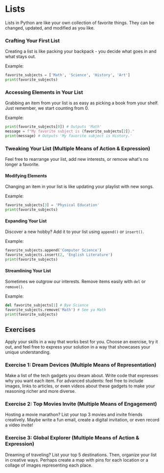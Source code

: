 # Lists

Lists in Python are like your own collection of favorite things. They can be changed, updated, and modified as you like.

### Crafting Your First List

Creating a list is like packing your backpack - you decide what goes in and what stays out.

Example:
```python
favorite_subjects = ['Math', 'Science', 'History', 'Art']
print(favorite_subjects)
```

### Accessing Elements in Your List

Grabbing an item from your list is as easy as picking a book from your shelf. Just remember, we start counting from 0.

Example:
```python
print(favorite_subjects[0]) # Outputs 'Math'
message = f"My favorite subject is {favorite_subjects[2]}."
print(message) # Outputs 'My favorite subject is History.'
```

### Tweaking Your List (Multiple Means of Action & Expression)

Feel free to rearrange your list, add new interests, or remove what's no longer a favorite.

#### Modifying Elements

Changing an item in your list is like updating your playlist with new songs.

Example:
```python
favorite_subjects[3] = 'Physical Education'
print(favorite_subjects)
```

#### Expanding Your List

Discover a new hobby? Add it to your list using `append()` or `insert()`.

Example:
```python
favorite_subjects.append('Computer Science')
favorite_subjects.insert(2, 'English Literature')
print(favorite_subjects)
```

#### Streamlining Your List

Sometimes we outgrow our interests. Remove items easily with `del` or `remove()`.

Example:
```python
del favorite_subjects[1] # Bye Science
favorite_subjects.remove('Math') # See ya Math
print(favorite_subjects)
```

## Exercises

Apply your skills in a way that works best for you. Choose an exercise, try it out, and feel free to express your solution in a way that showcases your unique understanding.

### Exercise 1: Dream Devices (Multiple Means of Representation)

Make a list of the tech gadgets you dream about. Write code that expresses why you want each item. 
For advanced students: feel free to include images, links to articles, or even videos about these gadgets to make your reasoning richer and more diverse.

### Exercise 2: Top Movies Invite (Multiple Means of Engagement)

Hosting a movie marathon? List your top 3 movies and invite friends creatively. Maybe write a fun email, create a digital invitation, or even record a video invite!

### Exercise 3: Global Explorer (Multiple Means of Action & Expression)

Dreaming of traveling? List your top 5 destinations. Then, organize your list in creative ways. Perhaps create a map with pins for each location or a collage of images representing each place.
